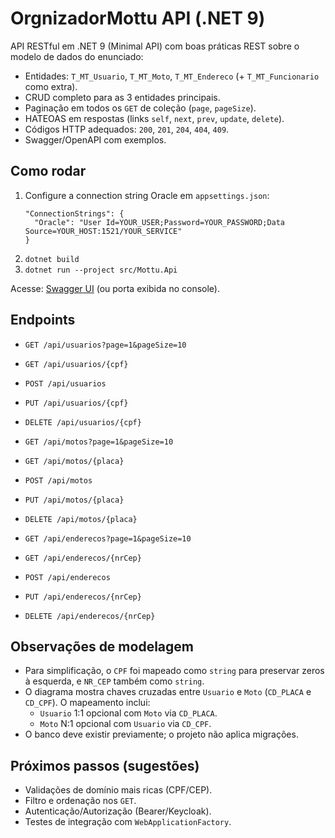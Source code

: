 # OrgnizadorMottu API (.NET 9)

API RESTful em .NET 9 (Minimal API) com boas práticas REST sobre o modelo de dados do enunciado:

- Entidades: `T_MT_Usuario`, `T_MT_Moto`, `T_MT_Endereco` (+ `T_MT_Funcionario` como extra).
- CRUD completo para as 3 entidades principais.
- Paginação em todos os `GET` de coleção (`page`, `pageSize`).
- HATEOAS em respostas (links `self`, `next`, `prev`, `update`, `delete`).
- Códigos HTTP adequados: `200`, `201`, `204`, `404`, `409`.
- Swagger/OpenAPI com exemplos.

## Como rodar

1. Configure a connection string Oracle em `appsettings.json`:
   ```
   "ConnectionStrings": {
     "Oracle": "User Id=YOUR_USER;Password=YOUR_PASSWORD;Data Source=YOUR_HOST:1521/YOUR_SERVICE"
   }
   ```
2. `dotnet build`
3. `dotnet run --project src/Mottu.Api`

Acesse: [Swagger UI](http://localhost:5000/swagger) (ou porta exibida no console).

## Endpoints

- `GET /api/usuarios?page=1&pageSize=10`
- `GET /api/usuarios/{cpf}`
- `POST /api/usuarios`
- `PUT /api/usuarios/{cpf}`
- `DELETE /api/usuarios/{cpf}`

- `GET /api/motos?page=1&pageSize=10`
- `GET /api/motos/{placa}`
- `POST /api/motos`
- `PUT /api/motos/{placa}`
- `DELETE /api/motos/{placa}`

- `GET /api/enderecos?page=1&pageSize=10`
- `GET /api/enderecos/{nrCep}`
- `POST /api/enderecos`
- `PUT /api/enderecos/{nrCep}`
- `DELETE /api/enderecos/{nrCep}`

## Observações de modelagem

- Para simplificação, o `CPF` foi mapeado como `string` para preservar zeros à esquerda, e `NR_CEP` também como `string`.
- O diagrama mostra chaves cruzadas entre `Usuario` e `Moto` (`CD_PLACA` e `CD_CPF`). O mapeamento inclui:
  - `Usuario` 1:1 opcional com `Moto` via `CD_PLACA`.
  - `Moto` N:1 opcional com `Usuario` via `CD_CPF`.
- O banco deve existir previamente; o projeto não aplica migrações.

## Próximos passos (sugestões)

- Validações de domínio mais ricas (CPF/CEP).
- Filtro e ordenação nos `GET`.
- Autenticação/Autorização (Bearer/Keycloak).
- Testes de integração com `WebApplicationFactory`.